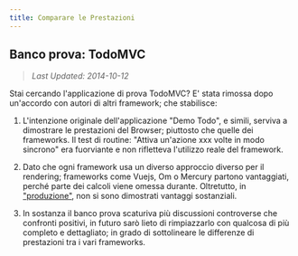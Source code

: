 ```yaml
---
title: Comparare le Prestazioni
---
```


## Banco prova: TodoMVC

> *Last Updated: 2014-10-12*

Stai cercando l'applicazione di prova TodoMVC? E' stata rimossa dopo un'accordo con autori di altri framework; che stabilisce:

1. L'intenzione originale dell'applicazione "Demo Todo", e simili, serviva a dimostrare le prestazioni del Browser; piuttosto che quelle dei frameworks. Il test di routine: "Attiva un'azione xxx volte in modo sincrono" era fuorviante e non rifletteva l'utilizzo reale del framework.

2. Dato che ogni framework usa un diverso approccio diverso per il rendering; frameworks come Vuejs, Om o Mercury partono vantaggiati, perché parte dei calcoli viene omessa durante. Oltretutto, in ["produzione"](https://en.wikipedia.org/wiki/Development,_testing,_acceptance_and_production), non si sono dimostrati vantaggi sostanziali.

3. In sostanza il banco prova scaturiva più discussioni controverse che confronti positivi, in futuro sarò lieto di rimpiazzarlo con qualcosa di più completo e dettagliato; in grado di sottolineare le differenze di prestazioni tra i vari frameworks.
